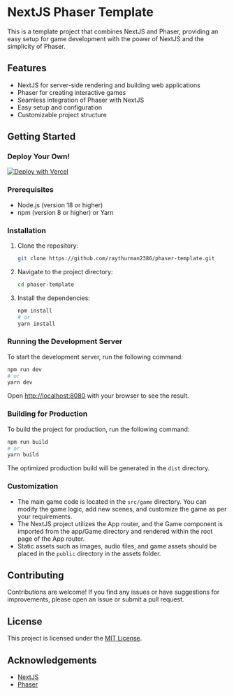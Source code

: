 # NextJS Phaser Template

This is a template project that combines NextJS and Phaser, providing an easy setup for game development with the power of NextJS and the simplicity of Phaser.

## Features

- NextJS for server-side rendering and building web applications
- Phaser for creating interactive games
- Seamless integration of Phaser with NextJS
- Easy setup and configuration
- Customizable project structure

## Getting Started

### Deploy Your Own!

[![Deploy with Vercel](https://vercel.com/button)](https://vercel.com/new/clone?repository-url=https%3A%2F%2Fgithub.com%2Fraythurman2386%2Fphaser-template.git)

### Prerequisites

- Node.js (version 18 or higher)
- npm (version 8 or higher) or Yarn

### Installation

1. Clone the repository:

   ```bash
   git clone https://github.com/raythurman2386/phaser-template.git
   ```

2. Navigate to the project directory:

   ```bash
   cd phaser-template
   ```

3. Install the dependencies:

   ```bash
   npm install
   # or
   yarn install
   ```

### Running the Development Server

To start the development server, run the following command:

```bash
npm run dev
# or
yarn dev
```

Open [http://localhost:8080](http://localhost:8080) with your browser to see the result.

### Building for Production

To build the project for production, run the following command:

```bash
npm run build
# or
yarn build
```

The optimized production build will be generated in the `dist` directory.

### Customization

- The main game code is located in the `src/game` directory. You can modify the game logic, add new scenes, and customize the game as per your requirements.
- The NextJS project utilizes the App router, and the Game component is imported from the app/Game directory and rendered within the root page of the App router.
- Static assets such as images, audio files, and game assets should be placed in the `public` directory in the assets folder.

## Contributing

Contributions are welcome! If you find any issues or have suggestions for improvements, please open an issue or submit a pull request.

## License

This project is licensed under the [MIT License](LICENSE).

## Acknowledgements

- [NextJS](https://nextjs.org/)
- [Phaser](https://phaser.io/)

